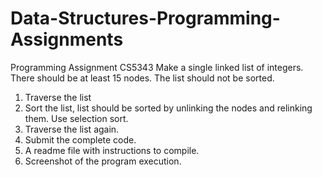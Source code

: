 # Data-Structures-Programming-Assignments
Programming Assignment CS5343
Make a single linked list of integers.  There should be at least 15 nodes.  The list should not be sorted.
1.	Traverse the list
2.	Sort the list, list should be sorted by unlinking the nodes and relinking them. Use selection sort.
3.	Traverse the list again.
4.	Submit the complete code.
5.	A readme file with instructions to compile.
6.	Screenshot of the program execution.
